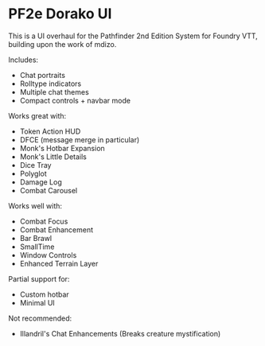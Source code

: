 # PF2e Dorako UI

This is a UI overhaul for the Pathfinder 2nd Edition System for Foundry VTT, building upon the work of mdizo.

Includes:

- Chat portraits
- Rolltype indicators
- Multiple chat themes
- Compact controls + navbar mode

Works great with:

- Token Action HUD
- DFCE (message merge in particular)
- Monk's Hotbar Expansion
- Monk's Little Details
- Dice Tray
- Polyglot
- Damage Log
- Combat Carousel

Works well with:

- Combat Focus
- Combat Enhancement
- Bar Brawl
- SmallTime
- Window Controls
- Enhanced Terrain Layer

Partial support for:

- Custom hotbar
- Minimal UI

Not recommended:

- Illandril's Chat Enhancements (Breaks creature mystification)
